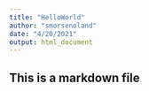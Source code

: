```yaml
---
title: "HelloWorld"
author: "smorsenoland"
date: "4/20/2021"
output: html_document
---
```


## This is a markdown file
